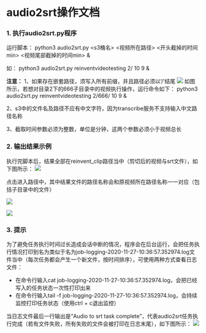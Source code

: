# audio2srt操作文档


### 1. 执行audio2srt.py程序


运行脚本：
python3 audio2srt.py <s3桶名> <视频所在路径> <开头截掉的时间min> <视频尾部截掉的时间min> &

如：
python3 audio2srt.py reinventvideotesting 2/ 10 9 &

**注意：**
1、如果存在嵌套路径，须写入所有前缀，并且路径必须以‘/’结尾
![](/Users/xiaoyj/Desktop/AWS-ScriptHub/mediaconvert-audio2srt/images/iamge1.png)
如图所示，若想对目录2下的666子目录中的视频执行操作，运行命令如下：
python3 audio2srt.py reinventvideotesting 2/666/ 10 9 &

2、s3中的文件名及路径不应有中文字符，因为transcribe服务不支持输入中文路径名称

3、截取时间参数必须为整数，单位是分钟，这两个参数必须小于视频总长


### 2. 输出结果示例

执行完脚本后，结果全部在reinvent_clip路径当中（剪切后的视频与srt文件），如下图所示：
![](/Users/xiaoyj/Desktop/AWS-ScriptHub/mediaconvert-audio2srt/images/iamge2.png)

点击进入路径中，其中结果文件的路径名称会和原视频所在路径名称一一对应（包括子目录中的文件）

![](/Users/xiaoyj/Desktop/AWS-ScriptHub/mediaconvert-audio2srt/images/iamge3.png)

![](/Users/xiaoyj/Desktop/AWS-ScriptHub/mediaconvert-audio2srt/images/iamge4.png)

### 3. 提示

为了避免任务执行时间过长造成会话中断的情况，程序会在后台运行，会把任务执行情况打印到名为类似于名为job-logging-2020-11-27-10:36:57.352974.log文件当中（每次任务都会产生一个新文件，按时间排序），可使用两种方式查看日志文件：

* 在命令行输入cat job-logging-2020-11-27-10:36:57.352974.log，会把已经写入的任务状态一次性打印出来
* 在命令行输入tail -f job-logging-2020-11-27-10:36:57.352974.log，会持续监控打印任务状态（使用ctrl + c退出监控）

当日志文件最后一行输出是“Audio to srt task complete”，代表audio2srt任务执行完成（若有文件失败，所有失败的文件会被打印在日志末尾），如下图所示：
![](/Users/xiaoyj/Desktop/AWS-ScriptHub/mediaconvert-audio2srt/images/iamge5.png)


















